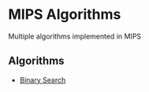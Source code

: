 # MIPS Algorithms
Multiple algorithms implemented in MIPS

## Algorithms
* [Binary Search](https://github.com/Pocable/MIPSAlgorithms/blob/master/Searching/BinarySearch.s)
